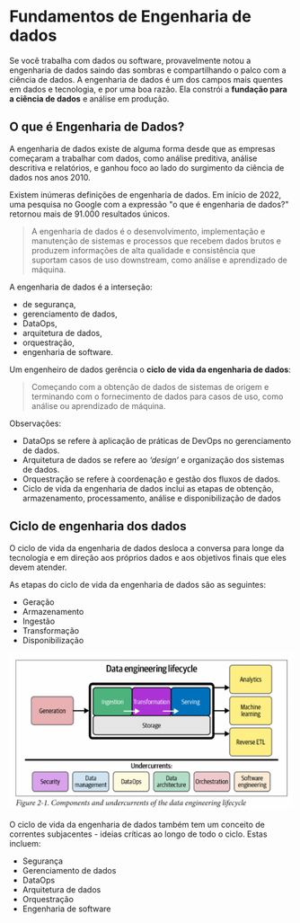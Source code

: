 # Fundamentos de Engenharia de dados

Se você trabalha com dados ou software, provavelmente notou a engenharia de dados saindo das sombras e compartilhando o
palco com a ciência de dados. 
A engenharia de dados é um dos campos mais quentes em dados e tecnologia, e por uma boa razão. 
Ela constrói a **fundação para a ciência de dados** e análise em produção.

## O que é Engenharia de Dados?

A engenharia de dados existe de alguma forma desde que as empresas começaram a trabalhar com dados,
como análise preditiva, análise descritiva e relatórios, e ganhou foco ao lado do surgimento da ciência de dados
nos anos 2010.

Existem inúmeras definições de engenharia de dados.
Em início de 2022, uma pesquisa no Google com a expressão "o que é engenharia de dados?" 
retornou mais de 91.000 resultados únicos.

> A engenharia de dados é o desenvolvimento, implementação e manutenção de sistemas e processos que recebem dados brutos
e produzem informações de alta qualidade e consistência que suportam casos de uso downstream,
como análise e aprendizado de máquina.

A engenharia de dados é a interseção:
 - de segurança, 
 - gerenciamento de dados, 
 - DataOps, 
 - arquitetura de dados, 
 - orquestração,
 - engenharia de software.

Um engenheiro de dados gerência o **ciclo de vida da engenharia de dados**: 
> Começando com a obtenção de dados de sistemas de origem e terminando com o fornecimento de dados para casos de uso, 
como análise ou aprendizado de máquina.

Observações:

- DataOps se refere à aplicação de práticas de DevOps no gerenciamento de dados.
- Arquitetura de dados se refere ao *‘design’* e organização dos sistemas de dados.
- Orquestração se refere à coordenação e gestão dos fluxos de dados.
- Ciclo de vida da engenharia de dados inclui as etapas de obtenção, armazenamento, processamento, análise e disponibilização de dados

## Ciclo de engenharia dos dados

O ciclo de vida da engenharia de dados desloca a conversa para longe da tecnologia e em 
direção aos próprios dados e aos objetivos finais que eles devem atender.

As etapas do ciclo de vida da engenharia de dados são as seguintes:

- Geração
- Armazenamento
- Ingestão
- Transformação
- Disponibilização

![Ciclo de Vida de Engenhearia de Daddos](/docs/ciclodeVIda.png)

O ciclo de vida da engenharia de dados também tem um conceito de correntes subjacentes - ideias críticas ao longo de todo o ciclo. Estas incluem:

- Segurança
- Gerenciamento de dados
- DataOps
- Arquitetura de dados
- Orquestração
- Engenharia de software